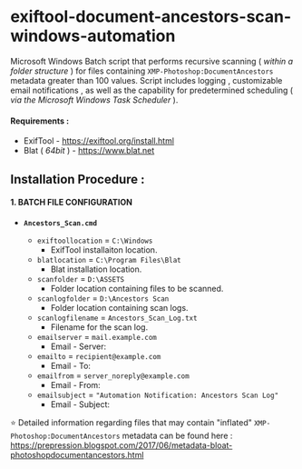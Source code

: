 # exiftool-document-ancestors-scan-windows-automation
Microsoft Windows Batch script that performs recursive scanning ( _within a folder structure_ ) for files containing `XMP-Photoshop:DocumentAncestors` metadata greater than 100 values. Script includes logging , customizable email notifications , as well as the capability for predetermined scheduling ( _via the Microsoft Windows Task Scheduler_ ).

#### Requirements :
* ExifTool - https://exiftool.org/install.html
* Blat ( _64bit_ ) - https://www.blat.net

## Installation Procedure :

#### 1. BATCH FILE CONFIGURATION
* **`Ancestors_Scan.cmd`**

  * `exiftoollocation` = `C:\Windows`
    * ExifTool installaiton location.
  * `blatlocation` = `C:\Program Files\Blat`
    * Blat installation location.
  * `scanfolder` = `D:\ASSETS`
    * Folder location containing files to be scanned.
  * `scanlogfolder` = `D:\Ancestors Scan`
    * Folder location containing scan logs.
  * `scanlogfilename` = `Ancestors_Scan_Log.txt`
    * Filename for the scan log.
  * `emailserver` = `mail.example.com`
    * Email - Server:
  * `emailto` = `recipient@example.com`
    * Email - To:
  * `emailfrom` = `server_noreply@example.com`
    * Email - From:
  * `emailsubject` = `"Automation Notification: Ancestors Scan Log"`
    * Email - Subject:

:star: Detailed information regarding files that may contain "inflated" `XMP-Photoshop:DocumentAncestors` metadata can be found here : https://prepression.blogspot.com/2017/06/metadata-bloat-photoshopdocumentancestors.html
